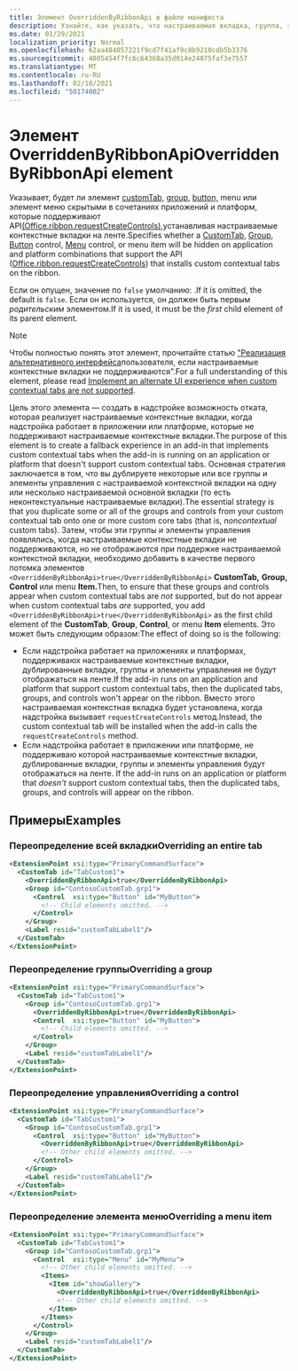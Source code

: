 ```yaml
---
title: Элемент OverriddenByRibbonApi в файле манифеста
description: Узнайте, как указать, что настраиваемая вкладка, группа, элемент управления или пункт меню не должны отображаться, когда она также является частью настраиваемой контекстной вкладки.
ms.date: 01/29/2021
localization_priority: Normal
ms.openlocfilehash: 62aa484057221f9cd7f41af9c8b9210cdb5b3376
ms.sourcegitcommit: 4805454f7fc6c64368a35d014e24075faf3e7557
ms.translationtype: MT
ms.contentlocale: ru-RU
ms.lasthandoff: 02/10/2021
ms.locfileid: "50174002"
---
```

# <a name="overriddenbyribbonapi-element"></a><span data-ttu-id="edac1-103">Элемент OverriddenByRibbonApi</span><span class="sxs-lookup"><span data-stu-id="edac1-103">OverriddenByRibbonApi element</span></span>

<span data-ttu-id="edac1-104">Указывает, будет ли элемент [customTab,](customtab.md) [](control.md#menu-dropdown-button-controls) [group,](group.md) [button,](control.md#button-control) menu или элемент меню скрытыми в сочетаниях приложений и платформ, которые поддерживают API[(Office.ribbon.requestCreateControls),](/javascript/api/office/office.ribbon?view=common-js&preserve-view=true#requestCreateControls-tabDefinition-)устанавливая настраиваемые контекстные вкладки на ленте.</span><span class="sxs-lookup"><span data-stu-id="edac1-104">Specifies whether a [CustomTab](customtab.md), [Group](group.md), [Button](control.md#button-control) control, [Menu](control.md#menu-dropdown-button-controls) control, or menu item will be hidden on application and platform combinations that support the API ([Office.ribbon.requestCreateControls](/javascript/api/office/office.ribbon?view=common-js&preserve-view=true#requestCreateControls-tabDefinition-)) that installs custom contextual tabs on the ribbon.</span></span>

<span data-ttu-id="edac1-105">Если он опущен, значение по `false` умолчанию: .</span><span class="sxs-lookup"><span data-stu-id="edac1-105">If it is omitted, the default is `false`.</span></span> <span data-ttu-id="edac1-106">Если он используется, он должен быть первым *родительским* элементом.</span><span class="sxs-lookup"><span data-stu-id="edac1-106">If it is used, it must be the *first* child element of its parent element.</span></span>

> [!NOTE]
> <span data-ttu-id="edac1-107">Чтобы полностью понять этот элемент, прочитайте статью ["Реализация альтернативного интерфейса](../../design/contextual-tabs.md#implement-an-alternate-ui-experience-when-custom-contextual-tabs-are-not-supported)пользователя, если настраиваемые контекстные вкладки не поддерживаются".</span><span class="sxs-lookup"><span data-stu-id="edac1-107">For a full understanding of this element, please read [Implement an alternate UI experience when custom contextual tabs are not supported](../../design/contextual-tabs.md#implement-an-alternate-ui-experience-when-custom-contextual-tabs-are-not-supported).</span></span>

<span data-ttu-id="edac1-108">Цель этого элемента — создать в надстройке возможность отката, которая реализует настраиваемые контекстные вкладки, когда надстройка работает в приложении или платформе, которые не поддерживают настраиваемые контекстные вкладки.</span><span class="sxs-lookup"><span data-stu-id="edac1-108">The purpose of this element is to create a fallback experience in an add-in that implements custom contextual tabs when the add-in is running on an application or platform that doesn't support custom contextual tabs.</span></span> <span data-ttu-id="edac1-109">Основная стратегия заключается в том, что вы дублируете некоторые или все группы и элементы управления  с настраиваемой контекстной вкладки на одну или несколько настраиваемой основной вкладки (то есть неконтекстуальные настраиваемые вкладки).</span><span class="sxs-lookup"><span data-stu-id="edac1-109">The essential strategy is that you duplicate some or all of the groups and controls from your custom contextual tab onto one or more custom core tabs (that is, *noncontextual* custom tabs).</span></span> <span data-ttu-id="edac1-110">Затем, чтобы эти группы и элементы управления появлялись, когда настраиваемые контекстные вкладки  не поддерживаются, но не отображаются при поддержке настраиваемой контекстной вкладки, необходимо добавить в качестве первого потомка элементов  `<OverriddenByRibbonApi>true</OverriddenByRibbonApi>` **CustomTab,** **Group,** **Control** или menu **Item.**</span><span class="sxs-lookup"><span data-stu-id="edac1-110">Then, to ensure that these groups and controls appear when custom contextual tabs are *not* supported, but do not appear when custom contextual tabs *are* supported, you add `<OverriddenByRibbonApi>true</OverriddenByRibbonApi>` as the first child element of the **CustomTab**, **Group**, **Control**, or menu **Item** elements.</span></span> <span data-ttu-id="edac1-111">Это может быть следующим образом:</span><span class="sxs-lookup"><span data-stu-id="edac1-111">The effect of doing so is the following:</span></span>

- <span data-ttu-id="edac1-112">Если надстройка работает на приложениях и платформах, поддерживаюх настраиваемые контекстные вкладки, дублированные вкладки, группы и элементы управления не будут отображаться на ленте.</span><span class="sxs-lookup"><span data-stu-id="edac1-112">If the add-in runs on an application and platform that support custom contextual tabs, then the duplicated tabs, groups, and controls won't appear on the ribbon.</span></span> <span data-ttu-id="edac1-113">Вместо этого настраиваемая контекстная вкладка будет установлена, когда надстройка вызывает `requestCreateControls` метод.</span><span class="sxs-lookup"><span data-stu-id="edac1-113">Instead, the custom contextual tab will be installed when the add-in calls the `requestCreateControls` method.</span></span>
- <span data-ttu-id="edac1-114">Если надстройка работает в приложении или платформе, не поддерживаю которой настраиваемые контекстные вкладки, дублированные вкладки, группы и элементы управления будут отображаться на ленте. </span><span class="sxs-lookup"><span data-stu-id="edac1-114">If the add-in runs on an application or platform that *doesn't* support custom contextual tabs, then the duplicated tabs, groups, and controls will appear on the ribbon.</span></span>

## <a name="examples"></a><span data-ttu-id="edac1-115">Примеры</span><span class="sxs-lookup"><span data-stu-id="edac1-115">Examples</span></span>

### <a name="overriding-an-entire-tab"></a><span data-ttu-id="edac1-116">Переопределение всей вкладки</span><span class="sxs-lookup"><span data-stu-id="edac1-116">Overriding an entire tab</span></span>

```xml
<ExtensionPoint xsi:type="PrimaryCommandSurface">
  <CustomTab id="TabCustom1">
    <OverriddenByRibbonApi>true</OverriddenByRibbonApi>
    <Group id="ContosoCustomTab.grp1">
      <Control  xsi:type="Button" id="MyButton">
        <!-- Child elements omitted. -->
      </Control>
    </Group>
    <Label resid="customTabLabel1"/>
  </CustomTab>
</ExtensionPoint>
```

### <a name="overriding-a-group"></a><span data-ttu-id="edac1-117">Переопределение группы</span><span class="sxs-lookup"><span data-stu-id="edac1-117">Overriding a group</span></span>

```xml
<ExtensionPoint xsi:type="PrimaryCommandSurface">
  <CustomTab id="TabCustom1">
    <Group id="ContosoCustomTab.grp1">
      <OverriddenByRibbonApi>true</OverriddenByRibbonApi>
      <Control  xsi:type="Button" id="MyButton">
        <!-- Child elements omitted. -->
      </Control>
    </Group>
    <Label resid="customTabLabel1"/>
  </CustomTab>
</ExtensionPoint>
```

### <a name="overriding-a-control"></a><span data-ttu-id="edac1-118">Переопределение управления</span><span class="sxs-lookup"><span data-stu-id="edac1-118">Overriding a control</span></span>

```xml
<ExtensionPoint xsi:type="PrimaryCommandSurface">
  <CustomTab id="TabCustom1">
    <Group id="ContosoCustomTab.grp1">
      <Control  xsi:type="Button" id="MyButton">
        <OverriddenByRibbonApi>true</OverriddenByRibbonApi>
        <!-- Other child elements omitted. -->
      </Control>
    </Group>
    <Label resid="customTabLabel1"/>
  </CustomTab>
</ExtensionPoint>
```

### <a name="overriding-a-menu-item"></a><span data-ttu-id="edac1-119">Переопределение элемента меню</span><span class="sxs-lookup"><span data-stu-id="edac1-119">Overriding a menu item</span></span>


```xml
<ExtensionPoint xsi:type="PrimaryCommandSurface">
  <CustomTab id="TabCustom1">
    <Group id="ContosoCustomTab.grp1">
      <Control  xsi:type="Menu" id="MyMenu">
        <!-- Other child elements omitted. -->
        <Items>
          <Item id="showGallery">
            <OverriddenByRibbonApi>true</OverriddenByRibbonApi>
            <!-- Other child elements omitted. -->
          </Item>
        </Items>
      </Control>
    </Group>
    <Label resid="customTabLabel1"/>
  </CustomTab>
</ExtensionPoint>
```
